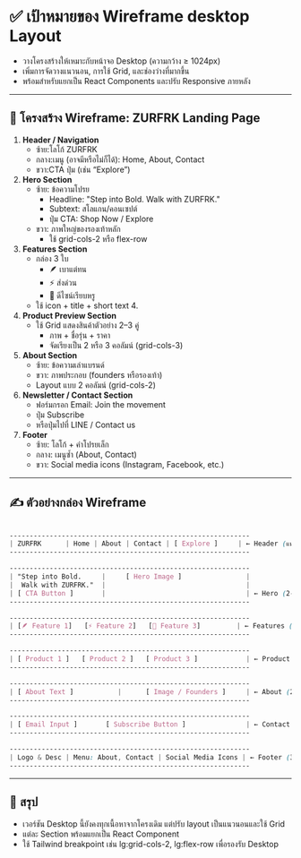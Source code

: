 # ✅ เป้าหมายของ Wireframe desktop Layout

- วางโครงสร้างให้เหมาะกับหน้าจอ Desktop (ความกว้าง ≥ 1024px)
- เพิ่มการจัดวางแนวนอน, การใช้ Grid, และช่องว่างที่มากขึ้น
- พร้อมสำหรับแยกเป็น React Components และปรับ Responsive ภายหลัง

---

## 🧩 โครงสร้าง Wireframe: ZURFRK Landing Page

1. **Header / Navigation**
   - ซ้าย:โลโก้ ZURFRK
   - กลาง:เมนู (อาจมีหรือไม่ก็ได้): Home, About, Contact
   - ขวา:CTA ปุ่ม (เช่น “Explore”)
2. **Hero Section**
   - ซ้าย: ข้อความโปรย
     - Headline: "Step into Bold. Walk with ZURFRK."
     - Subtext: สโลแกน/คอนเซปต์
     - ปุ่ม CTA: Shop Now / Explore
   - ขวา: ภาพใหญ่ของรองเท้าหลัก
     - ใช้ grid-cols-2 หรือ flex-row
3. **Features Section**
   - กล่อง 3 ใบ
     - 🪶 เบาแต่ทน
     - ⚡ ส่งด่วน
     - 🧍 ดีไซน์เรียบหรู
   - ใช้ icon + title + short text 4.
4. **Product Preview Section**
   - ใช้ Grid แสดงสินค้าตัวอย่าง 2–3 คู่
     - ภาพ + ชื่อรุ่น + ราคา
     - จัดเรียงเป็น 2 หรือ 3 คอลัมน์ (grid-cols-3)
5. **About Section**
   - ซ้าย: ข้อความเล่าแบรนด์
   - ขวา: ภาพประกอบ (founders หรือรองเท้า)
   - Layout แบบ 2 คอลัมน์ (grid-cols-2)
6. **Newsletter / Contact Section**
   - ฟอร์มกรอก Email: Join the movement
   - ปุ่ม Subscribe
   - หรือปุ่มไปที่ LINE / Contact us
7. **Footer**
   - ซ้าย: โลโก้ + คำโปรยเล็ก
   - กลาง: เมนูซ้ำ (About, Contact)
   - ขวา: Social media icons (Instagram, Facebook, etc.)

---

## ✍️ ตัวอย่างกล่อง Wireframe

```CSS

------------------------------------------------------------
| ZURFRK      | Home | About | Contact | [ Explore ]     | ← Header (แนวนอน)
------------------------------------------------------------

------------------------------------------------------------
| "Step into Bold.     |     [ Hero Image ]                |
|  Walk with ZURFRK."  |                                   |
| [ CTA Button ]       |                                   | ← Hero (2-cols)
------------------------------------------------------------

------------------------------------------------------------
| [🪶 Feature 1]   [⚡ Feature 2]   [🧍 Feature 3]         | ← Features (3-cols)
------------------------------------------------------------

------------------------------------------------------------
| [ Product 1 ]   [ Product 2 ]   [ Product 3 ]            | ← Product Grid (3-cols)
------------------------------------------------------------

------------------------------------------------------------
| [ About Text ]           |      [ Image / Founders ]     | ← About (2-cols)
------------------------------------------------------------

------------------------------------------------------------
| [ Email Input ]       [ Subscribe Button ]               | ← Contact Form (inline)
------------------------------------------------------------

------------------------------------------------------------
| Logo & Desc | Menu: About, Contact | Social Media Icons | ← Footer (3-cols)
------------------------------------------------------------


```

---

## 📌 สรุป

- เวอร์ชัน Desktop นี้ยังคงทุกเนื้อหาจากโครงเดิม แต่ปรับ layout เป็นแนวนอนและใช้ Grid
- แต่ละ Section พร้อมแยกเป็น React Component
- ใช้ Tailwind breakpoint เช่น lg:grid-cols-2, lg:flex-row เพื่อรองรับ Desktop
